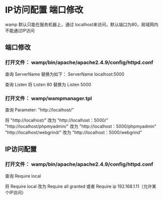 # IP访问配置  端口修改
wamp 默认只能在服务机器上，通过 localhost来访问，默认端口为80，局域网内不能通过IP访问

## 端口修改
### 打开文件： wamp/bin/apache/apache2.4.9/config/httpd.conf

查询 ServerName
替换为如下：
ServerName localhost:5000

查询 Listen
将 Listen 80
替换为
Listen 5000

### 打开文件： wamp/wampmanager.tpl
查询 Parameter: "http://localhost/"

将 "http://localhost/" 改为 "http://localhost：5000/"
   "http://localhost/phpmyadmin/" 改为 "http://localhost：5000/phpmyadmin"
   "http://localhost/webgrind/" 改为 "http://localhost：5000/webgrind"


## IP访问配置

### 打开文件： wamp/bin/apache/apache2.4.9/config/httpd.conf
查询 Require local

将 Require local 改为 Require all granted
或者 Require ip 192.168.1.11（允许某个IP访问）
